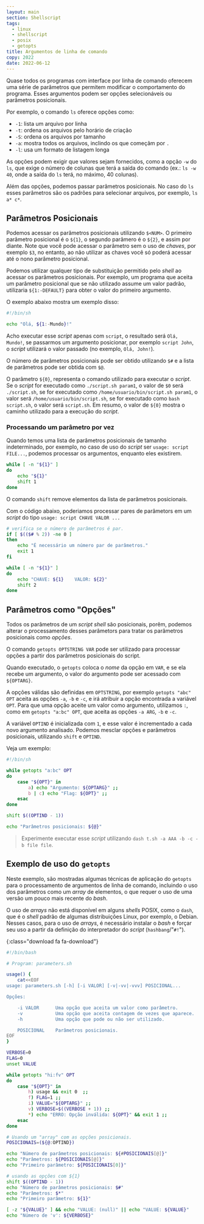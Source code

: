 ```yaml
---
layout: main
section: Shellscript
tags:
  - linux
  - shellscript
  - posix
  - getopts
title: Argumentos de linha de comando
copy: 2022
date: 2022-06-12
---
```


Quase todos os programas com interface por linha de comando oferecem uma série de parâmetros que permitem modificar o comportamento do programa. Esses argumentos podem ser opções selecionáveis ou parâmetros posicionais.

Por exemplo, o comando `ls` oferece opções como:
* `-1`: lista um arquivo por linha
* `-t`: ordena os arquivos pelo horário de criação
* `-S`: ordena os arquivos por tamanho
* `-a`: mostra todos os arquivos, inclindo os que começãm por `.`
* `-l`: usa um formato de listagem longa

As opções podem exigir que valores sejam fornecidos, como a opção `-w` do `ls`, que exige o número de colunas que terá a saída do comando (ex.: `ls -w 40`, onde a saída do `ls` terá, no máximo, 40 colunas).

Além das opções, podemos passar parâmetros posicionais. No caso do `ls` esses parâmetros são os padrões para selecionar arquivos, por exemplo, `ls a* c*`.

## Parâmetros Posicionais

Podemos acessar os parâmetros posicionais utilizando `$<NUM>`. O primeiro parâmetro posicional é o `${1}`, o segundo parâmero é o `${2}`, e assim por diante. Note que você pode acessar o parâmetro sem o uso de _chaves_, por exemplo `$3`, no entanto, ao não utilizar as chaves você só poderá acessar até o nono parâmetro posicional.

Podemos utilizar qualquer tipo de substituição permitido pelo _shell_ ao acessar os parâmetros posicionais. Por exemplo, um programa que aceita um parâmetro posicional que se não utilizado assume um valor padrão, utilizaria `${1:-DEFAULT}` para obter o valor do primeiro argumento.

O exemplo abaixo mostra um exemplo disso:

```sh
#!/bin/sh

echo "Olá, ${1:-Mundo}!"
```

Acho executar esse _script_ apenas com `script`, o resultado será `Olá, Mundo!`, se passarmos um argumento posicionar, por exemplo `script John`, o _script_ utilizará o valor passado (no exemplo, `Olá, John!`).

O número de parâmetros posicionais pode ser obtido utilizando `$#` e a lista de parâmetros pode ser obtida com `$@`.

O parâmetro `${0}`, representa o comando utilizado para executar o _script_. Se o _script_ for executado como `./script.sh param1`, o valor de `$0` será `./script.sh`, se for executado como `/home/usuario/bin/script.sh param1`, o valor será `/home/usuario/bin/script.sh`, se for executado como `bash script.sh`, o valor será `script.sh`. Em resumo, o valor de `${0}` mostra o caminho utilizado para a execução do _script_.

### Processando um parâmetro por vez

Quando temos uma lista de parâmetros posicionais de tamanho indeterminado, por exemplo, no caso de uso do _script_ ser `usage: script FILE...`, podemos processar os argumentos, enquanto eles existirem.

```sh
while [ -n "${1}" ]
do
    echo "${1}"
    shift 1
done
```

O comando `shift` remove elementos da lista de parâmetros posicionais.

Com o código abaixo, poderiamos processar pares de parâmetors em um _script_ do tipo `usage: script CHAVE VALOR ...`

```sh
# verifica se o número de parâmetros é par.
if [ $(($# % 2)) -ne 0 ]
then
    echo "É necessário um número par de parâmetros."
    exit 1
fi

while [ -n "${1}" ]
do
    echo "CHAVE: ${1}    VALOR: ${2}"
    shift 2
done
```

## Parâmetros como "Opções"

Todos os parâmetros de um _script shell_ são posicionais, porêm, podemos alterar o processamento desses parâmetors para tratar os parâmetros posicionais como _opções_.

O comando `getopts OPTSTRING VAR` pode ser utilizado para processar opções a partir dos parâmetros posicionais do script.

Quando executado, o `getopts` coloca o _nome_ da opção em `VAR`, e se ela recebe um argumento, o valor do argumento pode ser acessado com `${OPTARG}`.

A opções válidas são definidas em `OPTSTRING`, por exemplo `getopts "abc" OPT` aceita as opções `-a`, `-b` e `-c`, e irá atribuir a opção encontrada a variável `OPT`. Para que uma opção aceite um valor como argumento, utilizamos `:`, como em `getopts "a:bc" OPT`, que aceita as opções `-a ARG`, `-b` e `-c`.

A variável `OPTIND` é inicializada com `1`, e esse valor é incrementado a cada novo argumento analisado. Podemos mesclar opções e parâmetros posicionais, utilizando `shift` e `OPTIND`.

Veja um exemplo:

```sh
#!/bin/sh

while getopts "a:bc" OPT
do
    case "${OPT}" in
        a) echo "Argumento: ${OPTARG}" ;;
        b | c) echo "Flag: ${OPT}" ;;
    esac
done

shift $((OPTIND - 1))

echo "Parâmetros posicionais: ${@}"
```

> Experimente executar esse _script_ utilizando `dash t.sh -a AAA -b -c -b file file`.

## Exemplo de uso do `getopts`

Neste exemplo, são mostradas algumas técnicas de aplicação do `getopts` para o processamento de argumentos de linha de comando, incluindo o uso dos parâmetros como um _array_ de elementos, o que requer o uso de uma versão um pouco mais recente do _bash_.

O uso de _arrays_ não está disponível em alguns _shells_ POSIX, como o `dash`, que é o _shell_ padrão de algumas distribuições Linux, por exemplo, o Debian. Nesses casos, para o uso de _arrays_, é necessário instalar o _bash_ e forçar seu uso a partir da definição do interpretador do _script_ (`hashbang`/"`#!`").

[](/teaching/code/shellscript/getopts_example.sh){:class="download fa fa-download"}
```bash
#!/bin/bash

# Program: parameters.sh

usage() {
    cat<<EOF
usage: parameters.sh [-h] [-i VALOR] [-v|-vv|-vvv] POSICIONAL...

Opções:

    -i VALOR      Uma opção que aceita um valor como parâmetro.
    -v            Uma opção que aceita contagem de vezes que aparece.
    -h            Uma opção que pode ou não ser utilizado.

    POSICIONAL    Parâmetros posicionais.
EOF
}

VERBOSE=0
FLAG=0
unset VALUE

while getopts "hi:fv" OPT
do
    case "${OPT}" in
        h) usage && exit 0  ;;
        f) FLAG=1 ;;
        i) VALUE="${OPTARG}" ;;
        v) VERBOSE=$((VERBOSE + 1)) ;;
        *) echo "ERRO: Opção inválida: ${OPT}" && exit 1 ;;
    esac
done

# Usando um "array" com as opções posicionais.
POSICIONAIS=(${@:OPTIND})

echo "Número de parâmetros posicionais: ${#POSICIONAIS[@]}"
echo "Parâmetros: ${POSICIONAIS[@]}"
echo "Primeiro parâmetro: ${POSICIONAIS[0]}"

# usando as opções com ${1}
shift $((OPTIND - 1))
echo "Número de parâmetros posicionais: $#"
echo "Parâmetros: $*"
echo "Primeiro parâmetro: ${1}"

[ -z "${VALUE}" ] && echo "VALUE: (null)" || echo "VALUE: ${VALUE}"
echo "Número de 'v': ${VERBOSE}"
```
